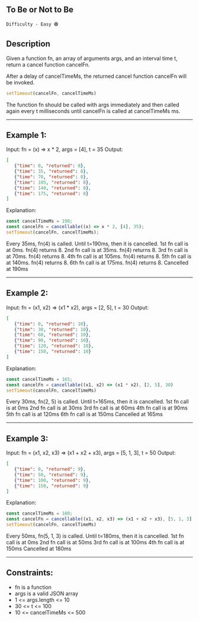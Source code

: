 ## To Be or Not to Be

`Difficulty - Easy 🟢`

## Description

Given a function fn, an array of arguments args, and an interval time t, return a cancel function cancelFn.

After a delay of cancelTimeMs, the returned cancel function cancelFn will be invoked.

```js
setTimeout(cancelFn, cancelTimeMs)
```

The function fn should be called with args immediately and then called again every t milliseconds until cancelFn is called at cancelTimeMs ms.

---

## Example 1:

Input: fn = (x) => x \* 2, args = \[4], t = 35
Output:

```json
[
   {"time": 0, "returned": 8},
   {"time": 35, "returned": 8},
   {"time": 70, "returned": 8},
   {"time": 105, "returned": 8},
   {"time": 140, "returned": 8},
   {"time": 175, "returned": 8}
]
```

Explanation:

```js
const cancelTimeMs = 190;
const cancelFn = cancellable((x) => x * 2, [4], 35);
setTimeout(cancelFn, cancelTimeMs);
```

Every 35ms, fn(4) is called. Until t=190ms, then it is cancelled.
1st fn call is at 0ms. fn(4) returns 8.
2nd fn call is at 35ms. fn(4) returns 8.
3rd fn call is at 70ms. fn(4) returns 8.
4th fn call is at 105ms. fn(4) returns 8.
5th fn call is at 140ms. fn(4) returns 8.
6th fn call is at 175ms. fn(4) returns 8.
Cancelled at 190ms

---

## Example 2:

Input: fn = (x1, x2) => (x1 \* x2), args = \[2, 5], t = 30
Output:

```json
[
   {"time": 0, "returned": 10},
   {"time": 30, "returned": 10},
   {"time": 60, "returned": 10},
   {"time": 90, "returned": 10},
   {"time": 120, "returned": 10},
   {"time": 150, "returned": 10}
]
```

Explanation:

```js
const cancelTimeMs = 165; 
const cancelFn = cancellable((x1, x2) => (x1 * x2), [2, 5], 30) 
setTimeout(cancelFn, cancelTimeMs)
```

Every 30ms, fn(2, 5) is called. Until t=165ms, then it is cancelled.
1st fn call is at 0ms
2nd fn call is at 30ms
3rd fn call is at 60ms
4th fn call is at 90ms
5th fn call is at 120ms
6th fn call is at 150ms
Cancelled at 165ms

---

## Example 3:

Input: fn = (x1, x2, x3) => (x1 + x2 + x3), args = \[5, 1, 3], t = 50
Output:

```json
[
   {"time": 0, "returned": 9},
   {"time": 50, "returned": 9},
   {"time": 100, "returned": 9},
   {"time": 150, "returned": 9}
]
```

Explanation:

```js
const cancelTimeMs = 180;
const cancelFn = cancellable((x1, x2, x3) => (x1 + x2 + x3), [5, 1, 3], 50)
setTimeout(cancelFn, cancelTimeMs)
```

Every 50ms, fn(5, 1, 3) is called. Until t=180ms, then it is cancelled.
1st fn call is at 0ms
2nd fn call is at 50ms
3rd fn call is at 100ms
4th fn call is at 150ms
Cancelled at 180ms

---

## Constraints:

* fn is a function
* args is a valid JSON array
* 1 <= args.length <= 10
* 30 <= t <= 100
* 10 <= cancelTimeMs <= 500

